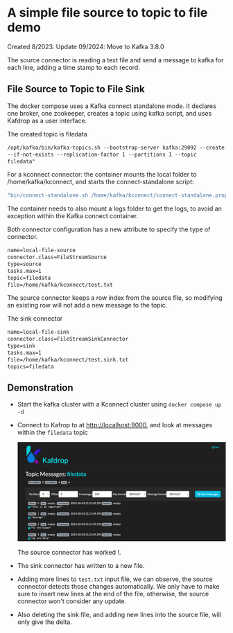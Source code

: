 # A simple file source to topic to file demo

Created 8/2023. Update 09/2024: Move to Kafka 3.8.0

The source connector is reading a text file and send a message to kafka for each line, adding a time stamp to each record.

## File Source to Topic to File Sink

The docker compose uses a Kafka connect standalone mode. It declares one broker, one zookeeper, creates a topic using kafka script, and uses Kafdrop as a user interface.

The created topic is filedata

```
/opt/kafka/bin/kafka-topics.sh --bootstrap-server kafka:29092 --create  --if-not-exists --replication-factor 1 --partitions 1 --topic filedata" 
```

For a kconnect connector: the container mounts the local folder to /home/kafka/kconnect, and starts the connect-standalone script:

```sh
"bin/connect-standalone.sh /home/kafka/kconnect/connect-standalone.properties /home/kafka/kconnect/source-connector.properties /home/kafka/kconnect/sink-connector.properties"
```

The container needs to also mount a logs folder to get the logs, to avoid an exception within the Kafka connect container.

Both connector configuration has a new attribute to specify the type of connector.

```properties
name=local-file-source
connector.class=FileStreamSource
type=source
tasks.max=1
topic=filedata
file=/home/kafka/kconnect/test.txt
```

The source connector keeps a row index from the source file, so modifying an existing row will not add a new message to the topic. 

The sink connector

```properties
name=local-file-sink
connector.class=FileStreamSinkConnector
type=sink
tasks.max=1
file=/home/kafka/kconnect/test.sink.txt
topics=filedata
```

## Demonstration

* Start the kafka cluster with a Kconnect cluster using `docker compose up -d`
* Connect to Kafrop to at [http://localhost:9000](http://localhost:9000), and look at messages within the `filedata` topic

    ![](./images/kafdrop-ui.png)

    The source connector has worked !.

* The sink connector has written to a new file.
* Adding more lines to `test.txt` input file, we can observe, the source connector detects those changes automatically. We only have to make sure to insert new lines at the end of the file, otherwise, the source connector won't consider any update.
* Also deleting the sink file, and adding new lines into the source file, will only give the delta.
